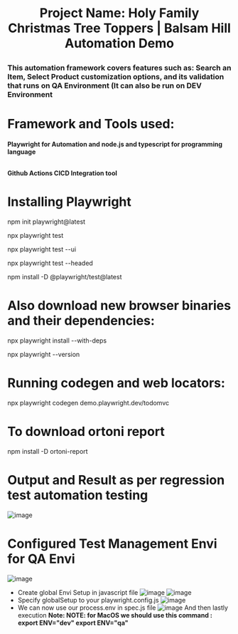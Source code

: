 <h1 align="center">

Project Name: Holy Family Christmas Tree Toppers | Balsam Hill Automation Demo</h1>

<h3> This automation framework covers features such as: Search an Item, Select Product customization options, and its validation that runs on QA Environment (It can also be run on DEV Environment</h3>

# <b> </b>Framework and Tools used: </b>
<h4> Playwright for Automation and node.js and typescript for programming language
  
<br> Github Actions CICD Integration tool </br> </h4>

# Installing Playwright 
npm init playwright@latest

npx playwright test

npx playwright test --ui

npx playwright test --headed

npm install -D @playwright/test@latest
# Also download new browser binaries and their dependencies:
npx playwright install --with-deps

npx playwright --version

# Running codegen and web locators:
npx playwright codegen demo.playwright.dev/todomvc

# To download ortoni report
npm install -D ortoni-report  

# Output and Result as per regression test automation testing
![image](https://github.com/user-attachments/assets/2a76e1b8-826f-45df-825d-d570a59a0a3c)

# Configured Test Management Envi for QA Envi
![image](https://github.com/user-attachments/assets/d574743e-9daf-4a19-be6d-542aab25173d)
 - Create global Envi Setup in javascript file
![image](https://github.com/user-attachments/assets/4af0868a-ef3f-4324-89e2-360376c08050)
![image](https://github.com/user-attachments/assets/5f8271c6-c99e-46c8-827a-a41ee2401850)
- Specify globalSetup to your playwright.config.js
![image](https://github.com/user-attachments/assets/cd2d9aaa-1677-4b22-b7a3-c2b3f74258e3)
- We can now use our process.env in spec.js file
![image](https://github.com/user-attachments/assets/0f7d8129-2862-4e3f-b630-d6f10567c03d)
And then lastly execution
**Note: NOTE: for MacOS we should use this command : export ENV="dev" export ENV="qa"**




